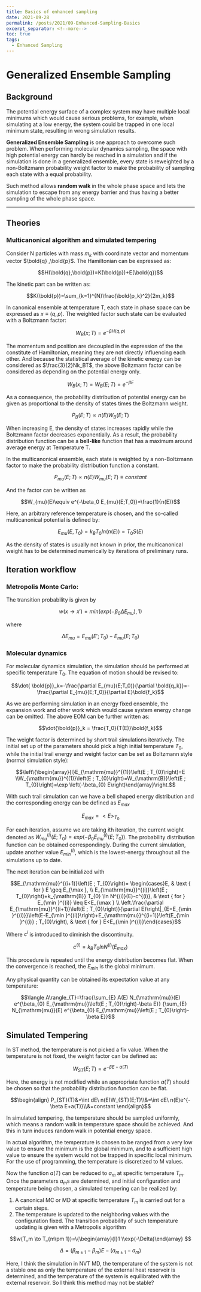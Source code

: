 ```yaml
---
title: Basics of enhanced sampling
date: 2021-09-28
permalink: /posts/2021/09-Enhanced-Sampling-Basics
excerpt_separator: <!--more-->
toc: true
tags:
  - Enhanced Sampling
---
```



# Generalized Ensemble Sampling

## Background

The potential energy surface of a complex system may have multiple local minimums which would cause serious problems, for example, when simulating at a low energy, the system could be trapped in one local minimum state, resulting in wrong simulation results.

**Generalized Ensemble Sampling** is one approach to overcome such problem. When performing molecular dynamics sampling, the space with high potential energy can hardly be reached in a simulation and if the simulation is done in a generalized ensemble, every state is reweighted by a non-Boltzmann probability weight factor to make the probability of sampling each state with a equal probability. 

Such method allows **random walk** in the whole phase space and lets the simulation to escape from any energy barrier and thus having a better sampling of the whole phase space.

---

## Theories

### Multicanonical algorithm and simulated tempering

Consider N particles with mass $m_k$ with coordinate vector and momentum vector $\bold{q} ,\bold{p}$. The Hamiltonian can be expressed as:

$$H(\bold{q},\bold{p})=K(\bold{p})+E(\bold{q})$$

The kinetic part can be written as:

$$K(\bold{p})=\sum_{k=1}^{N}\frac{\bold{p_k}^2}{2m_k}$$

In canonical ensemble at temperature T, each state in phase space can be expressed as $x \equiv (q,p)$. The weighted factor such state can be evaluated with a Boltzmann factor:

$$W_B(x;T)=e^{-\beta H(q,p)}$$

The momentum and position are decoupled in the expression of the the constitute of Hamiltonian, meaning they are not directly influencing each other. And because the statistical average of the kinetic energy can be considered as $\frac{3}{2}Nk_BT$, the above Boltzmann factor can be considered as depending on the potential energy only.

$$W_B(x;T)=W_B(E;T)=e^{-\beta E}$$

As a consequence, the probability distribution of potential energy can be given as proportional to the density of states times the Boltzmann weight.

$$P_B(E;T)\propto n(E)W_B(E;T)$$

When increasing E, the density of states increases rapidly while the Boltzmann factor decreases exponentially. As a result, the probability distribution function can be a **bell-like** function that has a maximum around average energy at Temperature T.

 

In the multicanonical ensemble, each state is weighted by a non-Boltzmann factor to make the probability distribution function a constant.

$$P_{mu}(E;T)\propto n(E)W_{mu}(E;T)\equiv constant$$

And the factor can be written as

$$W_{mu}(E)\equiv e^{-\beta_0 E_{mu}(E;T_0)}=\frac{1}{n(E)}$$

Here, an arbitrary reference temperature is chosen, and the so-called multicanonical potential is defined by:

$$E_{mu} (E,T_0)=k_BT_0ln(n(E))=T_0S(E)$$

As the density of states is usually not known in prior, the multicanonical weight has to be determined numerically by iterations of preliminary runs.

## Iteration workflow

### Metropolis Monte Carlo:

The transition probability is given by

$$w(x\to x')= min(exp(-\beta_0 \Delta E_{mu}),1)$$

where

$$\Delta E_{mu}=E_{mu}(E';T_0)-E_{mu}(E;T_0)$$

### Molecular dynamics

For molecular dynamics simulation, the simulation should be performed at specific temperature $T_0$. The equation of motion should be revised to:

$$\dot{ \bold{p}}_k=-\frac{\partial E_{mu}(E;T_0)}{\partial \bold{q_k}}=-\frac{\partial E_{mu}(E;T_0)}{\partial E}\bold{f_k}$$

As we are performing simulation in an energy fixed ensemble, the expansion work and other work which would cause system energy change can be omitted. The above EOM can be further written as:

$$\dot{\bold{p}}_k = \frac{T_0}{T(E)}\bold{f_k}$$

The weight factor is determined by short trail simulations iteratively. The initial set up of the parameters should pick a high initial temperature $T_0$, while the initial trail energy and weight factor can be set as Boltzmann style (normal simulation style):

$$\left\{\begin{array}{l}E_{\mathrm{mu}}^{(1)}\left(E ; T_{0}\right)=E \\W_{\mathrm{mu}}^{(1)}\left(E ; T_{0}\right)=W_{\mathrm{B}}\left(E ; T_{0}\right)=\exp \left(-\beta_{0} E\right)\end{array}\right.$$

With such trail simulation can we have a bell shaped energy distribution and the corresponding energy can be defined as $E_{max}$

$$E_{max}=<E>_{T_0}$$

For each iteration, assume we are taking $i$th iteration, the current weight denoted as $W_{mu}^{(i)}(E;T_0)=exp(-\beta_0E_{mu}^{(i)}(E;T_0))$. The probability distribution function can be obtained correspondingly. During the current simulation, update another value $E_{min}^{(i)}$, which is the lowest-energy throughout all the simulations up to date. 

The next iteration can be initialized with

$$E_{\mathrm{mu}}^{(i+1)}\left(E ; T_{0}\right)= \begin{cases}E, & \text { for } E \geq E_{\max }, \\ E_{\mathrm{mu}}^{(i)}\left(E ; T_{0}\right)+k_{\mathrm{B}} T_{0} \ln N^{(i)}(E)-c^{(i)}, & \text { for } E_{\min }^{(i)} \leq E<E_{\max } \\ \left.\frac{\partial E_{\mathrm{mu}}^{(i+1)}\left(E ; T_{0}\right)}{\partial E}\right|_{E=E_{\min }^{(i)}}\left(E-E_{\min }^{(i)}\right)+E_{\mathrm{mu}}^{(i+1)}\left(E_{\min }^{(i)} ; T_{0}\right), & \text { for } E<E_{\min }^{(l)}\end{cases}$$

Where $c^i$ is introduced to diminish the discontinuity. 

$$c^{(i)}=k_BT_0lnN^{(i)}(E_{max})$$

This procedure is repeated until the energy distribution becomes flat. When the convergence is reached, the $E_{min}$ is the global minimum.

Any physical quantity can be obtained its expectation value at any temperature:

$$\langle A\rangle_{T}=\frac{\sum_{E} A(E) N_{\mathrm{mu}}(E) e^{\beta_{0} E_{\mathrm{mu}}\left(E ; T_{0}\right)-\beta E}} {\sum_{E} N_{\mathrm{mu}}(E) e^{\beta_{0} E_{\mathrm{mu}}\left(E ; T_{0}\right)-\beta E}}$$

## Simulated Tempering

In ST method, the temperature is not picked a fix value. When the temperature is not fixed, the weight factor can be defined as:

$$W_{ST}(E;T)=e^{-\beta E+a(T)}$$

Here, the energy is not modified while an appropriate function $a(T)$  should be chosen so that the probability distribution function can be flat.

$$\begin{align} P_{ST}(T)&=\int dE\ n(E)W_{ST}(E;T)\\&=\int dE\ n(E)e^{-\beta E+a(T)}\\&=constant \end{align}$$

In simulated tempering, the temperature should be sampled uniformly, which means a random walk in temperature space should be achieved. And this in turn induces random walk in potential energy space.

In actual algorithm, the temperature is chosen to be ranged from a very low value to ensure the minimum is the global minimum, and to a sufficient high value to ensure the system would not be trapped in specific local minimum. For the use of programming, the temperature is discretized to M values.

Now the function $a(T)$ can be reduced to $a_m$ at specific temperature $T_m$. Once the parameters $a_m$s are determined, and initial configuration and temperature being chosen, a simulated tempering can be realized by:

1. A canonical MC or MD at specific temperature $T_m$ is carried out for a certain steps.
2.  The temperature is updated to the neighboring values with the configuration fixed. The transition probability of such temperature updating is given with a Metropolis algorithm

$$w(T_m \to T_{m\pm 1})=\{\begin{array}{l}1     \\exp(-\Delta)\end{array} $$

$$\Delta=(\beta_{m\pm1}-\beta_{m})E-(a_{m\pm1}-a_m)$$

Here, I think the simulation in NVT MD, the temperature of the system is not a stable one as only the temperature of the external heat reservoir is determined, and the temperature of the system is equilibrated with the external reservoir. So I think this method may not be stable?
